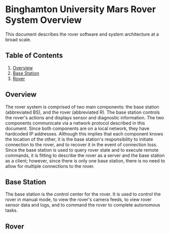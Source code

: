 # Binghamton University Mars Rover System Overview

This document describes the rover software and system architecture at a broad scale.

## Table of Contents

1. [Overview](#overview)
2. [Base Station](#base-station)
3. [Rover](#rover)

## Overview

The rover system is comprised of two main components: the base station (abbreviated BS), and the rover (abbreviated R). The base station controls the rover's actions and displays sensor and diagnostic information. The two components communicate via a network protocol described in this document. Since both components are on a local network, they have hardcoded IP addresses. Although this implies that each component knows the location of the other, it is the base station's responsibility to initiate connection to the rover, and to recover it in the event of connection loss. Since the base station is used to query rover state and to execute remote commands, it is fitting to describe the rover as a server and the base station as a client; however, since there is only one base station, there is no need to allow for multiple connections to the rover.

## Base Station

The base station is the control center for the rover. It is used to control the rover in manual mode, to view the rover's camera feeds, to view rover sensor data and logs, and to command the rover to complete autonomous tasks.

## Rover